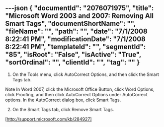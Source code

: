 ---json
{
  "documentId": "2076071975",
  "title": "Microsoft Word 2003 and 2007: Removing All Smart Tags",
  "documentShortName": "",
  "fileName": "",
  "path": "",
  "date": "7/1/2008 8:22:41 PM",
  "modificationDate": "7/1/2008 8:22:41 PM",
  "templateId": "",
  "segmentId": "85",
  "isRoot": "False",
  "isActive": "True",
  "sortOrdinal": "",
  "clientId": "",
  "tag": ""
}
---

1. On the Tools menu, click AutoCorrect Options, and then click the Smart Tags tab.

Note In Word 2007, click the Microsoft Office Button, click Word Options, click Proofing, and then click AutoCorrect Options under AutoCorrect options. In the AutoCorrect dialog box, click Smart Tags.

2. On the Smart Tags tab, click Remove Smart Tags.

[http://support.microsoft.com/kb/284927]
